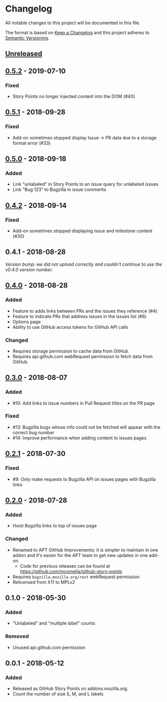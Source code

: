 # Changelog
All notable changes to this project will be documented in this file.

The format is based on [Keep a Changelog](http://keepachangelog.com/en/1.0.0/)
and this project adheres to [Semantic Versioning](http://semver.org/spec/v2.0.0.html).

## [Unreleased]

## [0.5.2] - 2019-07-10
### Fixed
- Story Points no longer injected content into the DOM (#40)

## [0.5.1] - 2018-09-28
### Fixed
- Add-on sometimes stopped display Issue -> PR data due to a storage format error (#33)

## [0.5.0] - 2018-09-18
### Added
- Link "unlabeled" in Story Points to an issue query for unlabeled issues
- Link "Bug 123" to Bugzilla in issue comments

## [0.4.2] - 2018-09-14
### Fixed
- Add-on sometimes stopped displaying issue and milestone content (#30)

## 0.4.1 - 2018-08-28
*Version bump: we did not upload correctly and couldn't continue to use the v0.4.0 version number.*

## [0.4.0] - 2018-08-28
### Added
- Feature to adds links between PRs and the issues they reference (#4)
- Feature to indicate PRs that address issues in the issues list (#6)
- Options page
- Ability to use GitHub access tokens for GitHub API calls

### Changed
- Requires storage permission to cache data from GitHub.
- Requires api.github.com webRequest permission to fetch data from GitHub.

## [0.3.0] - 2018-08-07
### Added
- #10: Add links to issue numbers in Pull Request titles on the PR page

### Fixed
- #13: Bugzilla bugs whose info could not be fetched will appear with the
correct bug number
- #14: Improve performance when adding content to issues pages

## [0.2.1] - 2018-07-30
### Fixed
- #9: Only make requests to Bugzilla API on issues pages with Bugzilla links

## [0.2.0] - 2018-07-28
### Added
- Hoist Bugzilla links to top of issues page

### Changed
- Renamed to APT GitHub Improvements: it is simpler to maintain in one addon
and it's easier for the APT team to get new updates in one add-on.
  - Code for previous releases can be found at https://github.com/mcomella/github-story-points
- Requires `bugzilla.mozilla.org/rest` webRequest permission
- Relicensed from X11 to MPLv2

## 0.1.0 - 2018-05-30

### Added
- "Unlabeled" and "multiple label" counts

### Removed
- Unused api.github.com permission

## 0.0.1 - 2018-05-12
### Added
- Released as GitHub Story Points on addons.mozilla.org.
- Count the number of size S, M, and L labels

[Unreleased]: https://github.com/mcomella/apt_github_improvements/compare/v0.5.2...HEAD
[0.5.2]: https://github.com/mcomella/apt_github_improvements/compare/v0.5.1...v0.5.2
[0.5.1]: https://github.com/mcomella/apt_github_improvements/compare/v0.5.0...v0.5.1
[0.5.0]: https://github.com/mcomella/apt_github_improvements/compare/v0.4.2...v0.5.0
[0.4.2]: https://github.com/mcomella/apt_github_improvements/compare/v0.4.0...v0.4.2
[0.4.0]: https://github.com/mcomella/apt_github_improvements/compare/v0.3.0...v0.4.0
[0.3.0]: https://github.com/mcomella/apt_github_improvements/compare/v0.2.1...v0.3.0
[0.2.1]: https://github.com/mcomella/apt_github_improvements/compare/v0.2.0...v0.2.1
[0.2.0]: https://github.com/mcomella/apt_github_improvements/compare/f62757034ce87c4cdf3da9f905df6f3b18f466e3...v0.2.0
